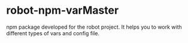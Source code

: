 # robot-npm-varMaster
npm package developed for the robot project. It helps you to work with different types of vars and config file.

